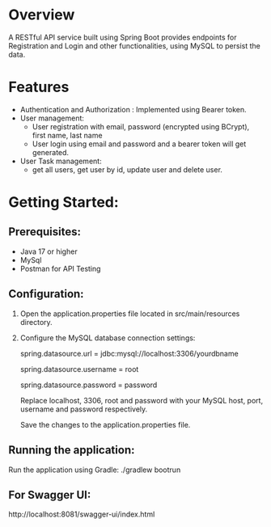 # Overview
A RESTful API service built using Spring Boot provides endpoints for Registration and Login and other functionalities, using MySQL to persist the data.

# Features
* Authentication and Authorization : Implemented using Bearer token.
* User management:
  + User registration with email, password (encrypted using BCrypt), first name, last name
  + User login using email and password and a bearer token will get generated.
* User Task management:
  + get all users, get user by id, update user and delete user.

# Getting Started:
## Prerequisites:
* Java 17 or higher
* MySql
* Postman for API Testing

## Configuration:
1. Open the application.properties file located in src/main/resources directory.
2. Configure the MySQL database connection settings:
   
   spring.datasource.url = jdbc:mysql://localhost:3306/yourdbname
   
   spring.datasource.username = root
   
   spring.datasource.password = password

   Replace localhost, 3306, root and password with your MySQL host, port, username and password respectively.

   Save the changes to the application.properties file.

## Running the application:
Run the application using Gradle:
./gradlew bootrun

## For Swagger UI:
http://localhost:8081/swagger-ui/index.html

